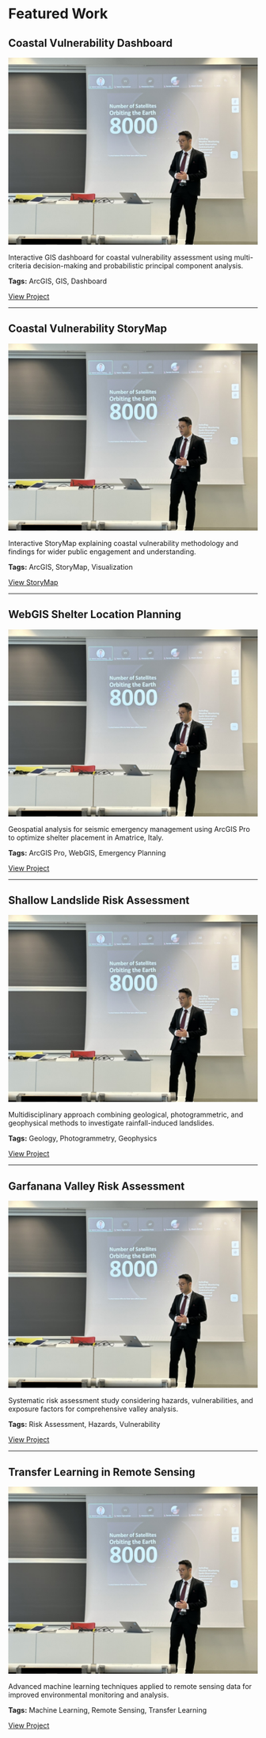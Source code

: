 # Featured Work

## Coastal Vulnerability Dashboard

![Coastal Vulnerability Dashboard](assets/images/img1.jpeg)

Interactive GIS dashboard for coastal vulnerability assessment using multi-criteria decision-making and probabilistic principal component analysis.

**Tags:** ArcGIS, GIS, Dashboard

[View Project](projects/coastal-vulnerability-dashboard.md)

---

## Coastal Vulnerability StoryMap

![Coastal Vulnerability StoryMap](assets/images/img1.jpeg)

Interactive StoryMap explaining coastal vulnerability methodology and findings for wider public engagement and understanding.

**Tags:** ArcGIS, StoryMap, Visualization

[View StoryMap](https://storymaps.arcgis.com/stories/970c3abd8da8438192aabd3132bcb2b3)

---

## WebGIS Shelter Location Planning

![WebGIS Shelter Location Planning](assets/images/img1.jpeg)

Geospatial analysis for seismic emergency management using ArcGIS Pro to optimize shelter placement in Amatrice, Italy.

**Tags:** ArcGIS Pro, WebGIS, Emergency Planning

[View Project](https://hatamimatt.github.io/projects/lazioShelters1/)

---

## Shallow Landslide Risk Assessment

![Shallow Landslide Risk Assessment](assets/images/img1.jpeg)

Multidisciplinary approach combining geological, photogrammetric, and geophysical methods to investigate rainfall-induced landslides.

**Tags:** Geology, Photogrammetry, Geophysics

[View Project](projects/shallow-landslide-risk-assessment.md)

---

## Garfanana Valley Risk Assessment

![Garfanana Valley Risk Assessment](assets/images/img1.jpeg)

Systematic risk assessment study considering hazards, vulnerabilities, and exposure factors for comprehensive valley analysis.

**Tags:** Risk Assessment, Hazards, Vulnerability

[View Project](projects/garfanana-valley-risk-assessment.md)

---

## Transfer Learning in Remote Sensing

![Transfer Learning in Remote Sensing](assets/images/img1.jpeg)

Advanced machine learning techniques applied to remote sensing data for improved environmental monitoring and analysis.

**Tags:** Machine Learning, Remote Sensing, Transfer Learning

[View Project](projects/transfer-learning-remote-sensing.md) 